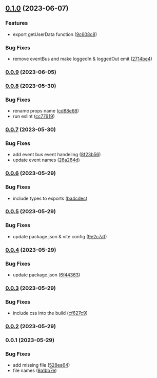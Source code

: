 ## [0.1.0](https://github.com/pawanpaudel93/othent-vue-components/compare/0.0.9...0.1.0) (2023-06-07)

### Features

- export getUserData function ([9c608c8](https://github.com/pawanpaudel93/othent-vue-components/commit/9c608c8c8f418592c46bc4bdfcb94aa93d65831d))

### Bug Fixes

- remove eventBus and make loggedIn & loggedOut emit ([2714be4](https://github.com/pawanpaudel93/othent-vue-components/commit/2714be4a1299455138fc274ba30e00f2dad97802))

### [0.0.9](https://github.com/pawanpaudel93/othent-vue-components/compare/0.0.8...0.0.9) (2023-06-05)

### [0.0.8](https://github.com/pawanpaudel93/othent-vue-components/compare/0.0.7...0.0.8) (2023-05-30)

### Bug Fixes

- rename props name ([cd88e68](https://github.com/pawanpaudel93/othent-vue-components/commit/cd88e68c3e7b72ac8733bdb7629b2f4df9964099))
- run eslint ([cc77919](https://github.com/pawanpaudel93/othent-vue-components/commit/cc7791991b335d52224220c40f93f12f1c72bd04))

### [0.0.7](https://github.com/pawanpaudel93/othent-vue-components/compare/0.0.6...0.0.7) (2023-05-30)

### Bug Fixes

- add event bus event handeling ([8f23b56](https://github.com/pawanpaudel93/othent-vue-components/commit/8f23b56441506a4baf8f4e003ac232e6b5601d05))
- update event names ([28a284d](https://github.com/pawanpaudel93/othent-vue-components/commit/28a284dfdc5c6f49fa807052ba06406ee86c11bb))

### [0.0.6](https://github.com/pawanpaudel93/othent-vue-components/compare/0.0.5...0.0.6) (2023-05-29)

### Bug Fixes

- include types to exports ([ba4cdec](https://github.com/pawanpaudel93/othent-vue-components/commit/ba4cdec32aca9b8714600faa81ddde48776332a3))

### [0.0.5](https://github.com/pawanpaudel93/othent-vue-components/compare/0.0.4...0.0.5) (2023-05-29)

### Bug Fixes

- update package.json & vite config ([9e2c7a1](https://github.com/pawanpaudel93/othent-vue-components/commit/9e2c7a16ac8417c486bdbcf1c2890eceff5d5f47))

### [0.0.4](https://github.com/pawanpaudel93/othent-vue-components/compare/0.0.3...0.0.4) (2023-05-29)

### Bug Fixes

- update package.json ([6f44363](https://github.com/pawanpaudel93/othent-vue-components/commit/6f4436360e42f48ee6dd917c0da33ff727556252))

### [0.0.3](https://github.com/pawanpaudel93/othent-vue-components/compare/0.0.2...0.0.3) (2023-05-29)

### Bug Fixes

- include css into the build ([cf627c9](https://github.com/pawanpaudel93/othent-vue-components/commit/cf627c92d32f10b800ae8e1032c9820fab54c6aa))

### [0.0.2](https://github.com/pawanpaudel93/othent-vue-components/compare/0.0.1...0.0.2) (2023-05-29)

### 0.0.1 (2023-05-29)

### Bug Fixes

- add missing file ([528ea64](https://github.com/pawanpaudel93/othent-vue-components/commit/528ea64a264dd46cf351fb3e6cc2d3794226aedb))
- file names ([9a1bb7e](https://github.com/pawanpaudel93/othent-vue-components/commit/9a1bb7ec0ce9935b70a658006434bef1b3b9d4ec))

